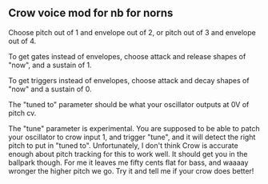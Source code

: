 ## Crow voice mod for nb for norns

Choose pitch out of 1 and envelope out of 2, or pitch out of 3 and envelope out of 4.

To get gates instead of envelopes, choose attack and release shapes of "now", and a sustain of 1.

To get triggers instead of envelopes, choose attack and decay shapes of "now" and a sustain of 0. 

The "tuned to" parameter should be what your oscillator outputs at 0V of pitch cv.

The "tune" parameter is experimental. You are supposed to be able to patch your oscillator to crow input 1, and trigger "tune", and it will detect the right pitch to put in "tuned to". Unfortunately, I don't think Crow is accurate enough about pitch tracking for this to work well. It should get you in the ballpark though. For me it leaves me fifty cents flat for bass, and waaaay wronger the higher pitch we go. Try it and tell me if your crow does better!